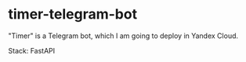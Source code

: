 # timer-telegram-bot
"Timer" is a Telegram bot, which I am going to deploy in Yandex Cloud.

Stack: FastAPI 
